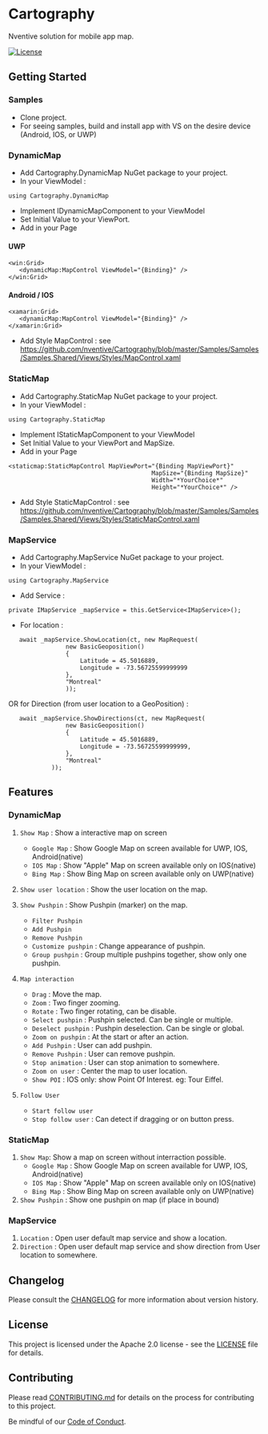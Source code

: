 ﻿# Cartography

Nventive solution for mobile app map.

[![License](https://img.shields.io/badge/License-Apache%202.0-blue.svg)](LICENSE)

## Getting Started

### Samples
- Clone project.
- For seeing samples, build and install app with VS on the desire device (Android, IOS, or UWP)

### DynamicMap
- Add Cartography.DynamicMap NuGet package to your project.
- In your ViewModel :
```
using Cartography.DynamicMap
```
- Implement IDynamicMapComponent to your ViewModel
- Set Initial Value to your ViewPort.
- Add in your Page
#### UWP
```
<win:Grid>
   <dynamicMap:MapControl ViewModel="{Binding}" />
</win:Grid>
```
#### Android / IOS
```
<xamarin:Grid>
   <dynamicMap:MapControl ViewModel="{Binding}" />
</xamarin:Grid>
```
- Add Style MapControl : see https://github.com/nventive/Cartography/blob/master/Samples/Samples/Samples.Shared/Views/Styles/MapControl.xaml

### StaticMap
- Add Cartography.StaticMap NuGet package to your project.
- In your ViewModel :
```
using Cartography.StaticMap
```
- Implement IStaticMapComponent to your ViewModel
- Set Initial Value to your ViewPort and MapSize.
- Add in your Page 
```
<staticmap:StaticMapControl MapViewPort="{Binding MapViewPort}"
                                        MapSize="{Binding MapSize}"
                                        Width="*YourChoice*"
                                        Height="*YourChoice*" />
```
- Add Style StaticMapControl : see https://github.com/nventive/Cartography/blob/master/Samples/Samples/Samples.Shared/Views/Styles/StaticMapControl.xaml

### MapService
- Add Cartography.MapService NuGet package to your project.
- In your ViewModel :
```
using Cartography.MapService
```
- Add Service :
```
private IMapService _mapService = this.GetService<IMapService>();
```
- For location :
```
   await _mapService.ShowLocation(ct, new MapRequest(
                new BasicGeoposition()
                {
                    Latitude = 45.5016889,
                    Longitude = -73.56725599999999
                },
                "Montreal"
                ));
```
OR
   for Direction (from user location to a GeoPosition) :
```
   await _mapService.ShowDirections(ct, new MapRequest(
                new BasicGeoposition()
                {
                    Latitude = 45.5016889,
                    Longitude = -73.56725599999999,
                },
                "Montreal"
            ));
```

## Features

### DynamicMap
1. `Show Map` : Show a interactive map on screen
   - `Google Map` : Show Google Map on screen available for UWP, IOS, Android(native)
   - `IOS Map` : Show "Apple" Map on screen available only on IOS(native)
   - `Bing Map` : Show Bing Map on screen available only on UWP(native)

2. `Show user location` : Show the user location on the map.

3. `Show Pushpin` : Show Pushpin (marker) on the map.
   - `Filter Pushpin`
   - `Add Pushpin`
   - `Remove Pushpin`
   - `Customize pushpin` : Change appearance of pushpin.
   - `Group pushpin` : Group multiple pushpins together, show only one pushpin.

4. `Map interaction`
   - `Drag` : Move the map.
   - `Zoom` : Two finger zooming.
   - `Rotate` : Two finger rotating, can be disable.
   - `Select pushpin` : Pushpin selected. Can be single or multiple.
   - `Deselect pushpin` : Pushpin deselection. Can be single or global.
   - `Zoom on pushpin` : At the start or after an action.
   - `Add Pushpin` : User can add pushpin.
   - `Remove Pushpin` : User can remove pushpin.
   - `Stop animation` : User can stop animation to somewhere.
   - `Zoom on user` : Center the map to user location.
   - `Show POI` : IOS only: show Point Of Interest. eg: Tour Eiffel.

5. `Follow User`
   - `Start follow user`
   - `Stop follow user` : Can detect if dragging or on button press.
   
### StaticMap
1. `Show Map`: Show a map on screen without interraction possible.
   - `Google Map` : Show Google Map on screen available for UWP, IOS, Android(native)
   - `IOS Map` : Show "Apple" Map on screen available only on IOS(native)
   - `Bing Map` : Show Bing Map on screen available only on UWP(native)
2. `Show Pushpin` : Show one pushpin on map (if place in bound)

### MapService
1.	`Location` : Open user default map service and show a location.
2.	`Direction` : Open user default map service and show direction from User location to somewhere.


## Changelog

Please consult the [CHANGELOG](CHANGELOG.md) for more information about version
history.

## License

This project is licensed under the Apache 2.0 license - see the
[LICENSE](LICENSE) file for details.

## Contributing

Please read [CONTRIBUTING.md](CONTRIBUTING.md) for details on the process for
contributing to this project.

Be mindful of our [Code of Conduct](CODE_OF_CONDUCT.md).
